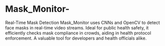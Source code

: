 # Mask_Monitor-
Real-Time Mask Detection   Mask_Monitor  uses CNNs and OpenCV to detect face masks in real-time video streams. Ideal for public health safety, it efficiently checks mask compliance in crowds, aiding in health protocol enforcement. A valuable tool for developers and health officials alike.

